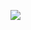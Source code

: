 

![](https://github.com/alexpt2000gmit/3Year_Project_Windows_Universal_App_PointMe/blob/master/screenshot/screencast.gif?raw=true)
